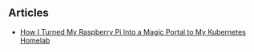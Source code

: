 ## Articles

- [How I Turned My Raspberry Pi Into a Magic Portal to My Kubernetes Homelab](homelab_tailscale_article.md)

